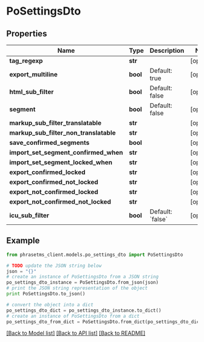 # PoSettingsDto

## Properties

| Name                                   | Type     | Description                | Notes      |
| -------------------------------------- | -------- | -------------------------- | ---------- |
| **tag_regexp**                         | **str**  |                            | [optional] |
| **export_multiline**                   | **bool** | Default: true              | [optional] |
| **html_sub_filter**                    | **bool** | Default: false             | [optional] |
| **segment**                            | **bool** | Default: false             | [optional] |
| **markup_sub_filter_translatable**     | **str**  |                            | [optional] |
| **markup_sub_filter_non_translatable** | **str**  |                            | [optional] |
| **save_confirmed_segments**            | **bool** |                            | [optional] |
| **import_set_segment_confirmed_when**  | **str**  |                            | [optional] |
| **import_set_segment_locked_when**     | **str**  |                            | [optional] |
| **export_confirmed_locked**            | **str**  |                            | [optional] |
| **export_confirmed_not_locked**        | **str**  |                            | [optional] |
| **export_not_confirmed_locked**        | **str**  |                            | [optional] |
| **export_not_confirmed_not_locked**    | **str**  |                            | [optional] |
| **icu_sub_filter**                     | **bool** | Default: &#x60;false&#x60; | [optional] |

## Example

```python
from phrasetms_client.models.po_settings_dto import PoSettingsDto

# TODO update the JSON string below
json = "{}"
# create an instance of PoSettingsDto from a JSON string
po_settings_dto_instance = PoSettingsDto.from_json(json)
# print the JSON string representation of the object
print PoSettingsDto.to_json()

# convert the object into a dict
po_settings_dto_dict = po_settings_dto_instance.to_dict()
# create an instance of PoSettingsDto from a dict
po_settings_dto_from_dict = PoSettingsDto.from_dict(po_settings_dto_dict)
```

[[Back to Model list]](../README.md#documentation-for-models) [[Back to API list]](../README.md#documentation-for-api-endpoints) [[Back to README]](../README.md)
